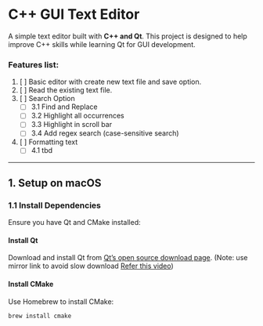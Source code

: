 # **C++ GUI Text Editor**  

A simple text editor built with **C++ and Qt**. This project is designed to help improve C++ skills while learning Qt for GUI development.  

### Features list:
1. [ ] Basic editor with create new text file and save option.
2. [ ] Read the existing text file.
3. [ ] Search Option  
    - [ ] 3.1 Find and Replace  
    - [ ] 3.2 Highlight all occurrences  
    - [ ] 3.3 Highlight in scroll bar  
    - [ ] 3.4 Add regex search (case-sensitive search)  
4. [ ] Formatting text
    - [ ] 4.1 tbd

---

## **1. Setup on macOS**  

### **1.1 Install Dependencies**  
Ensure you have Qt and CMake installed:  

#### **Install Qt**  
Download and install Qt from [Qt’s open source download page](https://www.qt.io/download-qt-installer-oss). (Note: use mirror link to avoid slow download [Refer this video](https://www.youtube.com/watch?v=M7w13VR1xOY))

#### **Install CMake**  
Use Homebrew to install CMake:  
```sh
brew install cmake